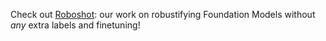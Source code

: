 Check out [Roboshot](https://dyahadila.github.io/assets/pdf/roboshot.pdf): our work on robustifying Foundation Models without *any* extra labels and finetuning!
